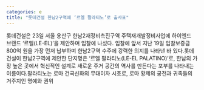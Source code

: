```yaml
---
categories: e
title: "롯데건설 한남2구역에 ‘르엘 팔라티노’로 출사표"
---
```

롯데건설은 23일 서울 용산구 한남2재정비촉진구역 주택재개발정비사업에 하이엔드 브랜드 ‘르엘(LE-EL)’을 제안하며 입찰에 나섰다. 입찰에 앞서 지난 19일 입찰보증금 800억 원을 가장 먼저 납부하며 한남2구역 수주에 강력한 의지를 나타낸 바 있다.롯데건설이 한남2구역에 제안한 단지명은 ‘르엘 팔라티노(LE-EL PALATINO)’로, 한남의 가장 높은 곳에서 혁신적인 설계로 새로운 주거 공간의 역사를 만든다는 포부를 나타내는 이름이다.팔라티노는 로마 건국신화의 무대이자 시초로, 로마 황제의 궁전과 귀족들의 거주지인 명예와 권위
